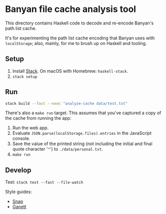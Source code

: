 # Banyan file cache analysis tool

This directory contains Haskell code to decode and re-encode Banyan's path list
cache.

It's for experimenting the path list cache encoding that Banyan uses with
`localStorage`; also, mainly, for me to brush up on Haskell and tooling.

## Setup

1.  Install [Stack](https://docs.haskellstack.org/en/stable/README/).
    On macOS with Homebrew: `haskell-stack`.
2.  `stack setup`

## Run

```bash
stack build --fast --exec "analyze-cache data/test.txt"
```

There's also a `make run` target. This assumes that you've captured a copy of
the cache from running the app:

1.  Run the web app.
2.  Evaluate `JSON.parse(localStorage.files).entries` in the JavaScript
    console.
3.  Save the value of the printed string (not including the initial and final
    quote character '`"`') to `./data/personal.txt`.
4.  `make run`

## Develop

Test: `stack test --fast --file-watch`

Style guides:

* [Snap](http://snapframework.com/docs/style-guide)
* [Ganett](http://docs.ganeti.org/ganeti/2.13/html/dev-codestyle.html#haskell)
